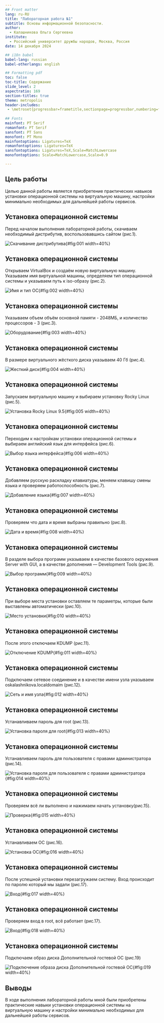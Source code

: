 ```yaml
---
## Front matter
lang: ru-RU
title: "Лабораторная работа №1"
subtitle: Основы информационной безопасности.
author:
  - Калашникова Ольга Сергеевна
institute:
  - Российский университет дружбы народов, Москва, Россия
date: 14 декабря 2024

## i18n babel
babel-lang: russian
babel-otherlangs: english

## Formatting pdf
toc: false
toc-title: Содержание
slide_level: 2
aspectratio: 169
section-titles: true
theme: metropolis
header-includes:
 - \metroset{progressbar=frametitle,sectionpage=progressbar,numbering=fraction}
 
## Fonts 
mainfont: PT Serif 
romanfont: PT Serif 
sansfont: PT Sans 
monofont: PT Mono 
mainfontoptions: Ligatures=TeX 
romanfontoptions: Ligatures=TeX 
sansfontoptions: Ligatures=TeX,Scale=MatchLowercase 
monofontoptions: Scale=MatchLowercase,Scale=0.9

---
```


## Цель работы

Целью данной работы является приобретение практических навыков установки операционной системы на виртуальную машину, настройки минимально необходимых для дальнейшей работы сервисов.

## Установка операционной системы

Перед началом выполнения лабораторной работы, скачиваем необходимый дистрибутив, воспользовавшись сайтом (рис.1).

![Скачивание дистрибутива](image/1.png){#fig:001 width=40%}

## Установка операционной системы

Открываем VirtualBox и создаём новую виртуальную машину. Указываем имя виртуальной машины, определяем тип операционной системы и указываем путь к iso-образу (рис.2).

![Имя и тип ОС](image/2.png){#fig:002 width=40%}

## Установка операционной системы

Указываем объем объём основной памяти - 2048МБ, и количество процессоров - 3 (рис.3).

![Оборудование](image/3.png){#fig:003 width=40%}

## Установка операционной системы

В размере виртуального жёсткого диска указываем 40 Гб (рис.4).

![Жесткий диск](image/4.png){#fig:004 width=40%}

## Установка операционной системы

Запускаем виртуальную машину и выбираем установку Rocky Linux (рис.5).

![Установка Rocky Linux 9.5](image/5.png){#fig:005 width=40%}

## Установка операционной системы

Переходим к настройкам установки операционной системы и выбираем английский язык для интерфейса (рис.6).

![Выбор языка интерфейса](image/6.png){#fig:006 width=40%}

## Установка операционной системы

Добавляем русскую раскладку клавиатуры, меняем клавишу смены языка и проверяем работоспособность (рис.7).

![Добавление языка](image/7.png){#fig:007 width=40%}

## Установка операционной системы

Проверяем что дата и время выбраны правильно (рис.8).

![Дата и время](image/8.png){#fig:008 width=40%}

## Установка операционной системы

В разделе выбора программ указываем в качестве базового окружения Server with GUI, а в качестве дополнения — Development Tools (рис.9).

![Выбор программ](image/9.png){#fig:009 width=40%}

## Установка операционной системы

При выборе места установки оставляем те параметры, которые были выставлены автоматически (рис.10).

![Место установки](image/10.png){#fig:010 width=40%}

## Установка операционной системы

После этого отключаем KDUMP (рис.11).

![Отключение KDUMP](image/11.png){#fig:011 width=40%}

## Установка операционной системы

Подключаем сетевое соединение и в качестве имени узла указываем oskalashnikova.localdomaim (рис.12).

![Cеть и имя узла](image/12.png){#fig:012 width=40%}

## Установка операционной системы

Устанавливаем пароль для root (рис.13).

![Установка пароля для root](image/13.png){#fig:013 width=40%}

## Установка операционной системы

Устанавливаем пароль для пользователя с правами администратора (рис.14).

![Установка пароля для пользователя с правами администратора](image/14.png){#fig:014 width=40%}

## Установка операционной системы

Проверяем всё ли выполнено и нажимаем начать установку(рис.15).

![Проверка](image/15.png){#fig:015 width=40%}

## Установка операционной системы

Устанавливаем ОС (рис.16).

![Установка ОС](image/16.png){#fig:016 width=40%}

## Установка операционной системы

После успешной установки перезагружаем систему. Вход происходит по паролю который мы задали (рис.17).

![Вход](image/17.png){#fig:017 width=40%}

## Установка операционной системы

Проверяем вход в root, всё работает (рис.17).

![Вход](image/17.png){#fig:018 width=40%}

## Установка операционной системы

Подключаем образ диска Дополнительной гостевой ОС (рис.19)

![Подключение образа диска Дополнительной гостевой ОС](image/19.png){#fig:019 width=40%}

## Выводы

В ходе выполнения лабораторной работы мной были приобретены практические навыки установки операционной системы на виртуальную машину и настройки минимально необходимых для дальнейшей работы сервисов.
